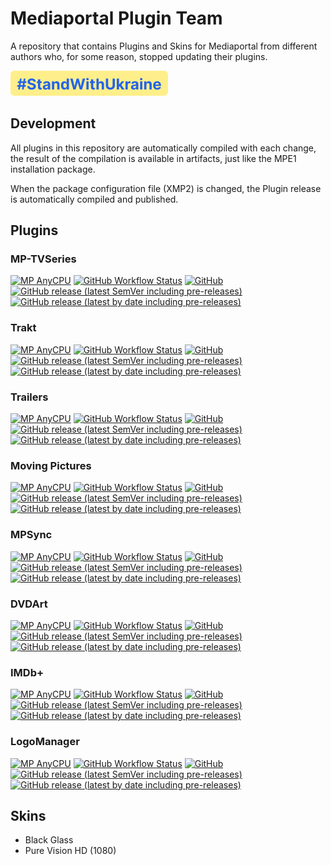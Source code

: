 # Mediaportal Plugin Team

A repository that contains Plugins and Skins for Mediaportal from different authors who, for some reason, stopped updating their plugins.

[![StandWithUkraine](https://raw.githubusercontent.com/vshymanskyy/StandWithUkraine/main/badges/StandWithUkraine.svg)](https://github.com/vshymanskyy/StandWithUkraine/blob/main/docs/README.md)

## Development

All plugins in this repository are automatically compiled with each change, the result of the compilation is available in artifacts, just like the MPE1 installation package.

When the package configuration file (XMP2) is changed, the Plugin release is automatically compiled and published.

## Plugins

### MP-TVSeries

[![MP AnyCPU](https://img.shields.io/badge/MP-AnyCPU-blue?logo=windows&logoColor=white)](https://github.com/Mediaportal-Plugin-Team/mptvseries/releases)
[![GitHub Workflow Status](https://img.shields.io/github/actions/workflow/status/Mediaportal-Plugin-Team/mptvseries/build.yml?logo=github)](https://github.com/Mediaportal-Plugin-Team/mptvseries/actions)
[![GitHub](https://img.shields.io/github/license/Mediaportal-Plugin-Team/mptvseries?color=blue)](https://github.com/Mediaportal-Plugin-Team/mptvseries/blob/master/LICENSE)
[![GitHub release (latest SemVer including pre-releases)](https://img.shields.io/github/v/release/Mediaportal-Plugin-Team/mptvseries?include_prereleases)](https://github.com/Mediaportal-Plugin-Team/mptvseries/releases)
[![GitHub release (latest by date including pre-releases)](https://img.shields.io/github/downloads-pre/Mediaportal-Plugin-Team/mptvseries/latest/total?label=release@downloads)](https://github.com/Mediaportal-Plugin-Team/mptvseries/releases)

### Trakt

[![MP AnyCPU](https://img.shields.io/badge/MP-AnyCPU-blue?logo=windows&logoColor=white)](https://github.com/Mediaportal-Plugin-Team/Trakt-for-Mediaportal/releases)
[![GitHub Workflow Status](https://img.shields.io/github/actions/workflow/status/Mediaportal-Plugin-Team/Trakt-for-Mediaportal/build.yml?logo=github)](https://github.com/Mediaportal-Plugin-Team/Trakt-for-Mediaportal/actions)
[![GitHub](https://img.shields.io/github/license/Mediaportal-Plugin-Team/Trakt-for-Mediaportal?color=blue)](https://github.com/Mediaportal-Plugin-Team/Trakt-for-Mediaportal/blob/master/LICENSE)
[![GitHub release (latest SemVer including pre-releases)](https://img.shields.io/github/v/release/Mediaportal-Plugin-Team/Trakt-for-Mediaportal?include_prereleases)](https://github.com/Mediaportal-Plugin-Team/Trakt-for-Mediaportal/releases)
[![GitHub release (latest by date including pre-releases)](https://img.shields.io/github/downloads-pre/Mediaportal-Plugin-Team/Trakt-for-Mediaportal/latest/total?label=release@downloads)](https://github.com/Mediaportal-Plugin-Team/Trakt-for-Mediaportal/releases)

### Trailers

[![MP AnyCPU](https://img.shields.io/badge/MP-AnyCPU-blue?logo=windows&logoColor=white)](https://github.com/Mediaportal-Plugin-Team/Trailers/releases)
[![GitHub Workflow Status](https://img.shields.io/github/actions/workflow/status/Mediaportal-Plugin-Team/Trailers/build.yml?logo=github)](https://github.com/Mediaportal-Plugin-Team/Trailers/actions)
[![GitHub](https://img.shields.io/github/license/Mediaportal-Plugin-Team/Trailers?color=blue)](https://github.com/Mediaportal-Plugin-Team/Trailers/blob/master/LICENSE)
[![GitHub release (latest SemVer including pre-releases)](https://img.shields.io/github/v/release/Mediaportal-Plugin-Team/Trailers?include_prereleases)](https://github.com/Mediaportal-Plugin-Team/Trailers/releases)
[![GitHub release (latest by date including pre-releases)](https://img.shields.io/github/downloads-pre/Mediaportal-Plugin-Team/Trailers/latest/total?label=release@downloads)](https://github.com/Mediaportal-Plugin-Team/Trailers/releases)

### Moving Pictures

[![MP AnyCPU](https://img.shields.io/badge/MP-AnyCPU-blue?logo=windows&logoColor=white)](https://github.com/Mediaportal-Plugin-Team/moving-pictures/releases)
[![GitHub Workflow Status](https://img.shields.io/github/actions/workflow/status/Mediaportal-Plugin-Team/moving-pictures/build.yml?logo=github)](https://github.com/Mediaportal-Plugin-Team/moving-pictures/actions)
[![GitHub](https://img.shields.io/github/license/Mediaportal-Plugin-Team/moving-pictures?color=blue)](https://github.com/Mediaportal-Plugin-Team/moving-pictures/blob/master/LICENSE)
[![GitHub release (latest SemVer including pre-releases)](https://img.shields.io/github/v/release/Mediaportal-Plugin-Team/moving-pictures?include_prereleases)](https://github.com/Mediaportal-Plugin-Team/moving-pictures/releases)
[![GitHub release (latest by date including pre-releases)](https://img.shields.io/github/downloads-pre/Mediaportal-Plugin-Team/moving-pictures/latest/total?label=release@downloads)](https://github.com/Mediaportal-Plugin-Team/moving-pictures/releases)

### MPSync

[![MP AnyCPU](https://img.shields.io/badge/MP-AnyCPU-blue?logo=windows&logoColor=white)](https://github.com/Mediaportal-Plugin-Team/MPSync/releases)
[![GitHub Workflow Status](https://img.shields.io/github/actions/workflow/status/Mediaportal-Plugin-Team/MPSync/build.yml?logo=github)](https://github.com/Mediaportal-Plugin-Team/MPSync/actions)
[![GitHub](https://img.shields.io/github/license/Mediaportal-Plugin-Team/MPSync?color=blue)](https://github.com/Mediaportal-Plugin-Team/MPSync/blob/master/LICENSE)
[![GitHub release (latest SemVer including pre-releases)](https://img.shields.io/github/v/release/Mediaportal-Plugin-Team/MPSync?include_prereleases)](https://github.com/Mediaportal-Plugin-Team/MPSync/releases)
[![GitHub release (latest by date including pre-releases)](https://img.shields.io/github/downloads-pre/Mediaportal-Plugin-Team/MPSync/latest/total?label=release@downloads)](https://github.com/Mediaportal-Plugin-Team/MPSync/releases)

### DVDArt

[![MP AnyCPU](https://img.shields.io/badge/MP-AnyCPU-blue?logo=windows&logoColor=white)](https://github.com/Mediaportal-Plugin-Team/DVDArt/releases)
[![GitHub Workflow Status](https://img.shields.io/github/actions/workflow/status/Mediaportal-Plugin-Team/DVDArt/build.yml?logo=github)](https://github.com/Mediaportal-Plugin-Team/DVDArt/actions)
[![GitHub](https://img.shields.io/github/license/Mediaportal-Plugin-Team/DVDArt?color=blue)](https://github.com/Mediaportal-Plugin-Team/DVDArt/blob/master/LICENSE)
[![GitHub release (latest SemVer including pre-releases)](https://img.shields.io/github/v/release/Mediaportal-Plugin-Team/DVDArt?include_prereleases)](https://github.com/Mediaportal-Plugin-Team/DVDArt/releases)
[![GitHub release (latest by date including pre-releases)](https://img.shields.io/github/downloads-pre/Mediaportal-Plugin-Team/DVDArt/latest/total?label=release@downloads)](https://github.com/Mediaportal-Plugin-Team/DVDArt/releases)

### IMDb+

[![MP AnyCPU](https://img.shields.io/badge/MP-AnyCPU-blue?logo=windows&logoColor=white)](https://github.com/Mediaportal-Plugin-Team/IMDbPlus/releases)
[![GitHub Workflow Status](https://img.shields.io/github/actions/workflow/status/Mediaportal-Plugin-Team/IMDbPlus/build.yml?logo=github)](https://github.com/Mediaportal-Plugin-Team/IMDbPlus/actions)
[![GitHub](https://img.shields.io/github/license/Mediaportal-Plugin-Team/IMDbPlus?color=blue)](https://github.com/Mediaportal-Plugin-Team/IMDbPlus/blob/master/LICENSE)
[![GitHub release (latest SemVer including pre-releases)](https://img.shields.io/github/v/release/Mediaportal-Plugin-Team/IMDbPlus?include_prereleases)](https://github.com/Mediaportal-Plugin-Team/IMDbPlus/releases)
[![GitHub release (latest by date including pre-releases)](https://img.shields.io/github/downloads-pre/Mediaportal-Plugin-Team/IMDbPlus/latest/total?label=release@downloads)](https://github.com/Mediaportal-Plugin-Team/IMDbPlus/releases)

### LogoManager

[![MP AnyCPU](https://img.shields.io/badge/MP-AnyCPU-blue?logo=windows&logoColor=white)](https://github.com/Mediaportal-Plugin-Team/LogoManager/releases)
[![GitHub Workflow Status](https://img.shields.io/github/actions/workflow/status/Mediaportal-Plugin-Team/LogoManager/build.yml?logo=github)](https://github.com/Mediaportal-Plugin-Team/LogoManager/actions)
[![GitHub](https://img.shields.io/github/license/Mediaportal-Plugin-Team/LogoManager?color=blue)](https://github.com/Mediaportal-Plugin-Team/LogoManager/blob/master/LICENSE)
[![GitHub release (latest SemVer including pre-releases)](https://img.shields.io/github/v/release/Mediaportal-Plugin-Team/LogoManager?include_prereleases)](https://github.com/Mediaportal-Plugin-Team/LogoManager/releases)
[![GitHub release (latest by date including pre-releases)](https://img.shields.io/github/downloads-pre/Mediaportal-Plugin-Team/LogoManager/latest/total?label=release@downloads)](https://github.com/Mediaportal-Plugin-Team/LogoManager/releases)

## Skins

- Black Glass
- Pure Vision HD (1080)
